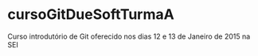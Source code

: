 # cursoGitDueSoftTurmaA
Curso introdutório de Git oferecido nos dias 12 e 13 de Janeiro de 2015 na SEI
